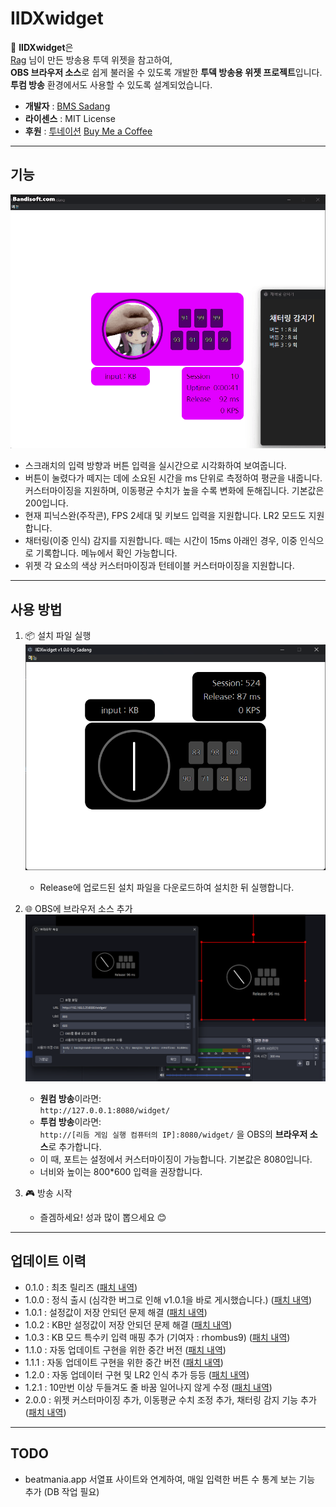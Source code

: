 # IIDXwidget

🎵 **IIDXwidget**은  
[Rag](https://rag-oji.com/dakendisplay/) 님이 만든 방송용 투덱 위젯을 참고하여,  
**OBS 브라우저 소스**로 쉽게 불러올 수 있도록 개발한 **투덱 방송용 위젯 프로젝트**입니다.  
**투컴 방송** 환경에서도 사용할 수 있도록 설계되었습니다.

- **개발자** : [BMS Sadang](https://www.youtube.com/@Sadang)
- **라이센스** : MIT License
- **후원** : [투네이션](https://toon.at/donate/Sadang) [Buy Me a Coffee](https://buymeacoffee.com/sadang)

---

## 기능
![미리 보기](./images/3.gif)
- 스크래치의 입력 방향과 버튼 입력을 실시간으로 시각화하여 보여줍니다.
- 버튼이 눌렸다가 떼지는 데에 소요된 시간을 ms 단위로 측정하여 평균을 내줍니다. 커스터마이징을 지원하며, 이동평균 수치가 높을 수록 변화에 둔해집니다. 기본값은 200입니다.
- 현재 피닉스완(주작콘), FPS 2세대 및 키보드 입력을 지원합니다. LR2 모드도 지원합니다.
- 채터링(이중 인식) 감지를 지원합니다. 떼는 시간이 15ms 아래인 경우, 이중 인식으로 기록합니다. 메뉴에서 확인 가능합니다.
- 위젯 각 요소의 색상 커스터마이징과 턴테이블 커스터마이징을 지원합니다.
---
## 사용 방법

1. 📦 설치 파일 실행  
![설치 화면](./images/1.png)
   - Release에 업로드된 설치 파일을 다운로드하여 설치한 뒤 실행합니다.

2. 🌐 OBS에 브라우저 소스 추가
![실행 화면](./images/2.png)
   - **원컴 방송**이라면:  
     `http://127.0.0.1:8080/widget/`
   - **투컴 방송**이라면:  
     `http://[리듬 게임 실행 컴퓨터의 IP]:8080/widget/`
   을 OBS의 **브라우저 소스**로 추가합니다. 
   - 이 때, 포트는 설정에서 커스터마이징이 가능합니다. 기본값은 8080입니다.
   - 너비와 높이는 800*600 입력을 권장합니다.

3. 🎮 방송 시작
   - 즐겜하세요! 성과 많이 뽑으세요 😊

---

## 업데이트 이력

- 0.1.0 : 최초 릴리즈 ([패치 내역](https://github.com/Coldlapse/IIDXwidget/releases/tag/v0.1.0))
- 1.0.0 : 정식 출시 (심각한 버그로 인해 v1.0.1을 바로 게시했습니다.) ([패치 내역](https://github.com/Coldlapse/IIDXwidget/releases/tag/v1.0.0))
- 1.0.1 : 설정값이 저장 안되던 문제 해결 ([패치 내역](https://github.com/Coldlapse/IIDXwidget/releases/tag/v1.0.1))
- 1.0.2 : KB만 설정값이 저장 안되던 문제 해결 ([패치 내역](https://github.com/Coldlapse/IIDXwidget/releases/tag/v1.0.2))
- 1.0.3 : KB 모드 특수키 입력 매핑 추가 (기여자 : rhombus9) ([패치 내역](https://github.com/Coldlapse/IIDXwidget/releases/tag/v1.0.3))
- 1.1.0 : 자동 업데이트 구현을 위한 중간 버전 ([패치 내역](https://github.com/Coldlapse/IIDXwidget/releases/tag/v1.1.0))
- 1.1.1 : 자동 업데이트 구현을 위한 중간 버전 ([패치 내역](https://github.com/Coldlapse/IIDXwidget/releases/tag/v1.1.1))
- 1.2.0 : 자동 업데이터 구현 및 LR2 인식 추가 등등 ([패치 내역](https://github.com/Coldlapse/IIDXwidget/releases/tag/v1.2.0))
- 1.2.1 : 10만번 이상 두들겨도 줄 바꿈 일어나지 않게 수정 ([패치 내역](https://github.com/Coldlapse/IIDXwidget/releases/tag/v1.2.1))
- 2.0.0 : 위젯 커스터마이징 추가, 이동평균 수치 조정 추가, 채터링 감지 기능 추가 ([패치 내역](https://github.com/Coldlapse/IIDXwidget/releases/tag/v2.0.0))

---

## TODO
- beatmania.app 서열표 사이트와 연계하여, 매일 입력한 버튼 수 통계 보는 기능 추가 (DB 작업 필요)
